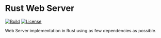 # Rust Web Server
[![Build](https://github.com/amonteir/boo-webserver/actions/workflows/ci.yaml/badge.svg)](https://github.com/amonteir/boo-webserver/actions/workflows/ci.yaml)
[![License](http://img.shields.io/:license-MIT-blue.svg)](http://doge.mit-license.org)


Web Server implementation in Rust using as few dependencies as possible.

<!-- ## Usage
Add `boowebserver` to your `Cargo.toml` dependencies:

```toml
[dependencies]
boowebserver = "1.0"
```

Import the `boowebserver` crate and use it's functions: -->

